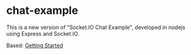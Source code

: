 # chat-example

This is a new version of "Socket.IO Chat Example", developed in nodejs using Express and Socket.IO.

Based: [Getting Started](http://socket.io/get-started/chat/)
